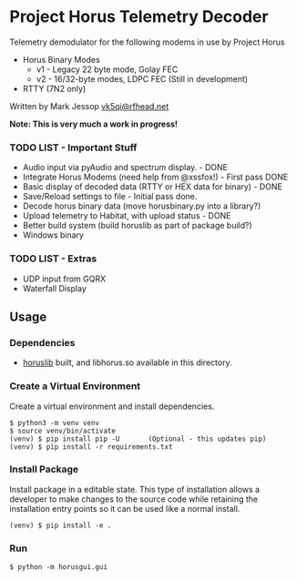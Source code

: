 # Project Horus Telemetry Decoder

Telemetry demodulator for the following modems in use by Project Horus
* Horus Binary Modes
  * v1 - Legacy 22 byte mode, Golay FEC
  * v2 - 16/32-byte modes, LDPC FEC (Still in development)
* RTTY (7N2 only)


Written by Mark Jessop <vk5qi@rfhead.net>

**Note: This is very much a work in progress!**


### TODO LIST - Important Stuff
* Audio input via pyAudio and spectrum display. - DONE
* Integrate Horus Modems (need help from @xssfox!) - First pass DONE
* Basic display of decoded data (RTTY or HEX data for binary) - DONE
* Save/Reload settings to file - Initial pass done.
* Decode horus binary data (move horusbinary.py into a library?)
* Upload telemetry to Habitat, with upload status - DONE
* Better build system (build horuslib as part of package build?)
* Windows binary

### TODO LIST - Extras
* UDP input from GQRX
* Waterfall Display 

## Usage

### Dependencies
* [horuslib](https://github.com/projecthorus/horuslib) built, and libhorus.so available in this directory.

### Create a Virtual Environment

Create a virtual environment and install dependencies.

```console
$ python3 -m venv venv
$ source venv/bin/activate
(venv) $ pip install pip -U       (Optional - this updates pip)
(venv) $ pip install -r requirements.txt
```

### Install Package

Install package in a editable state. This type of installation allows a
developer to make changes to the source code while retaining the installation
entry points so it can be used like a normal install.

```console
(venv) $ pip install -e .
```

### Run
`$ python -m horusgui.gui`